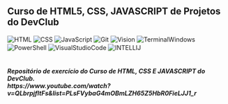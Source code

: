 ## Curso de HTML5, CSS, JAVASCRIPT de Projetos do DevClub
<div style="sisplay: inline_block">
    <img align="center" alt="HTML" src="https://img.shields.io/badge/HTML5-E34F26?style=for-the-badge&logo=html5&logoColor=white" />
    <img align="center" alt="CSS" src="https://img.shields.io/badge/CSS3-1572B6?style=for-the-badge&logo=css3&logoColor=white" />
    <img align="center" alt="JavaScript" src="https://img.shields.io/badge/JavaScript-F7DF1E?style=for-the-badge&logo=javascript&logoColor=black" />
    <img align="center" alt="Git" src="https://img.shields.io/badge/GIT-E44C30?style=for-the-badge&logo=git&logoColor=white" />
    <img align="center" alt="Vision" src="https://img.shields.io/badge/Microsoft_Visio-3955A3?style=for-the-badgee&logo=microsoft-visio&logoColor=white" />
    <img align="center" alt="TerminalWindows" src="https://img.shields.io/badge/windows%20terminal-4D4D4D?style=for-the-badge&logo=windows%20terminal&logoColor=white" />
    <img align="center" alt="PowerShell" src="https://img.shields.io/badge/Powershell-2CA5E0?style=for-the-badge&logo=powershell&logoColor=white" />
    <img align="center" alt="VisualStudioCode" src="https://img.shields.io/badge/Visual%20Studio%20Code-0078D4?style=for-the-badge&logo=visual%20studio%20code&logoColor=white" />
    <img align="center" alt="INTELLIJ" src="https://img.shields.io/badge/IntelliJ%20IDEA-000000?style=for-the-badge&logo=intellij%20idea&logoColor=white" />
</div><br/>

<h5>
Repositório de exercício do Curso de HTML, CSS E JAVASCRIPT do DevClub.</br>
https://www.youtube.com/watch?v=QLbrpjfltFs&list=PLsFVybaG4mOBmLZH65Z5HbR0FieLJJ1_r</br>
</h5>
